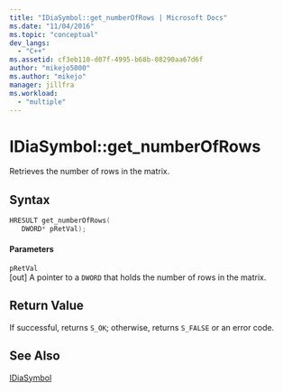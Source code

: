 ```yaml
---
title: "IDiaSymbol::get_numberOfRows | Microsoft Docs"
ms.date: "11/04/2016"
ms.topic: "conceptual"
dev_langs: 
  - "C++"
ms.assetid: cf3eb110-d07f-4995-b68b-08290aa67d6f
author: "mikejo5000"
ms.author: "mikejo"
manager: jillfra
ms.workload: 
  - "multiple"
---
```

# IDiaSymbol::get_numberOfRows
Retrieves the number of rows in the matrix.  
  
## Syntax  
  
```C++  
HRESULT get_numberOfRows(   
   DWORD* pRetVal);  
```  
  
#### Parameters  
 `pRetVal`  
 [out] A pointer to a `DWORD` that holds the number of rows in the matrix.  
  
## Return Value  
 If successful, returns `S_OK`; otherwise, returns `S_FALSE` or an error code.  
  
## See Also  
 [IDiaSymbol](../../debugger/debug-interface-access/idiasymbol.md)